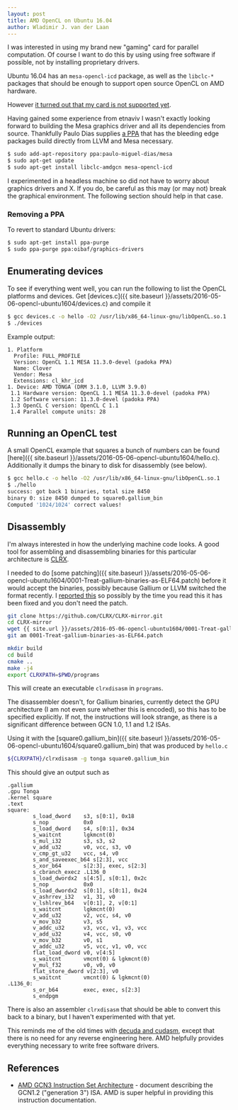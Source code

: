 ```yaml
---
layout: post
title: AMD OpenCL on Ubuntu 16.04
author: Wladimir J. van der Laan
---
```


I was interested in using my brand new "gaming" card for parallel computation.
Of course I want to do this by using using free software if possible, not
by installing proprietary drivers.

Ubuntu 16.04 has an `mesa-opencl-icd`
package, as well as the `libclc-*` packages that should be enough to support
open source OpenCL on AMD hardware.

However [it turned out that my card is not supported
yet](https://bugs.launchpad.net/ubuntu/+source/libclc/+bug/1577835).

Having gained some experience from etnaviv I wasn't exactly looking forward to
building the Mesa graphics driver and all its dependencies from source.
Thankfully Paulo Dias supplies
[a PPA](https://launchpad.net/~paulo-miguel-dias/+archive/ubuntu/mesa) that has
the bleeding edge packages build directly from LLVM and Mesa necessary.

```bash
$ sudo add-apt-repository ppa:paulo-miguel-dias/mesa 
$ sudo apt-get update
$ sudo apt-get install libclc-amdgcn mesa-opencl-icd
```

I experimented in a headless machine so did not have to worry about graphics
drivers and X. If you do, be careful as this may (or may not) break the
graphical environment. The following section should help in that case.

### Removing a PPA

To revert to standard Ubuntu drivers:

```bash
$ sudo apt-get install ppa-purge
$ sudo ppa-purge ppa:oibaf/graphics-drivers
```

Enumerating devices
--------------------

To see if everything went well, you can run the following to list the OpenCL
platforms and devices. Get [devices.c]({{ site.baseurl }}/assets/2016-05-06-opencl-ubuntu1604/devices.c) and compile it

```bash
$ gcc devices.c -o hello -O2 /usr/lib/x86_64-linux-gnu/libOpenCL.so.1 
$ ./devices
```
Example output:

```
1. Platform
  Profile: FULL_PROFILE
  Version: OpenCL 1.1 MESA 11.3.0-devel (padoka PPA)
  Name: Clover
  Vendor: Mesa
  Extensions: cl_khr_icd
1. Device: AMD TONGA (DRM 3.1.0, LLVM 3.9.0)
 1.1 Hardware version: OpenCL 1.1 MESA 11.3.0-devel (padoka PPA)
 1.2 Software version: 11.3.0-devel (padoka PPA)
 1.3 OpenCL C version: OpenCL C 1.1 
 1.4 Parallel compute units: 28
```

Running an OpenCL test
-----------------------

A small OpenCL example that squares a bunch of numbers can be found
[here]({{ site.baseurl }}/assets/2016-05-06-opencl-ubuntu1604/hello.c). Additionally it dumps the binary to disk for
disassembly (see below).

```bash
$ gcc hello.c -o hello -O2 /usr/lib/x86_64-linux-gnu/libOpenCL.so.1
$ ./hello 
success: got back 1 binaries, total size 8450
binary 0: size 8450 dumped to square0.gallium_bin
Computed '1024/1024' correct values!
```

Disassembly
------------

I'm always interested in how the underlying machine code looks.
A good tool for assembling and disassembling binaries for this particular architecture
is [CLRX](http://clrx.nativeboinc.org/).

I needed to do [some patching]({{ site.baseurl }}/assets/2016-05-06-opencl-ubuntu1604/0001-Treat-gallium-binaries-as-ELF64.patch)
before it would accept the binaries, possibly because Gallium or LLVM switched
the format recently. I [reported this](https://github.com/CLRX/CLRX-mirror/issues/3) so possibly by the time you read
this it has been fixed and you don't need the patch.

```bash
git clone https://github.com/CLRX/CLRX-mirror.git
cd CLRX-mirror
wget {{ site.url }}/assets/2016-05-06-opencl-ubuntu1604/0001-Treat-gallium-binaries-as-ELF64.patch
git am 0001-Treat-gallium-binaries-as-ELF64.patch
```

```bash
mkdir build
cd build
cmake ..
make -j4
export CLRXPATH=$PWD/programs
```

This will create an executable `clrxdisasm` in `programs`.

The disassembler doesn't, for Gallium binaries, currently detect the GPU architecture
(I am not even sure whether this is encoded), so this has to be specified
explicitly. If not, the instructions will look strange, as there is a
significant difference between GCN 1.0, 1.1 and 1.2 ISAs.

Using it with the [square0.gallium_bin]({{ site.baseurl }}/assets/2016-05-06-opencl-ubuntu1604/square0.gallium_bin) that
was produced by `hello.c`

```bash
${CLRXPATH}/clrxdisasm -g tonga square0.gallium_bin
```

This should give an output such as

```
.gallium
.gpu Tonga
.kernel square
.text
square:
        s_load_dword    s3, s[0:1], 0x18
        s_nop           0x0
        s_load_dword    s4, s[0:1], 0x34
        s_waitcnt       lgkmcnt(0)
        s_mul_i32       s3, s3, s2
        v_add_u32       v0, vcc, s3, v0
        v_cmp_gt_u32    vcc, s4, v0
        s_and_saveexec_b64 s[2:3], vcc
        s_xor_b64       s[2:3], exec, s[2:3]
        s_cbranch_execz .L136_0
        s_load_dwordx2  s[4:5], s[0:1], 0x2c
        s_nop           0x0
        s_load_dwordx2  s[0:1], s[0:1], 0x24
        v_ashrrev_i32   v1, 31, v0
        v_lshlrev_b64   v[0:1], 2, v[0:1]
        s_waitcnt       lgkmcnt(0)
        v_add_u32       v2, vcc, s4, v0
        v_mov_b32       v3, s5
        v_addc_u32      v3, vcc, v1, v3, vcc
        v_add_u32       v4, vcc, s0, v0
        v_mov_b32       v0, s1
        v_addc_u32      v5, vcc, v1, v0, vcc
        flat_load_dword v0, v[4:5]
        s_waitcnt       vmcnt(0) & lgkmcnt(0)
        v_mul_f32       v0, v0, v0
        flat_store_dword v[2:3], v0
        s_waitcnt       vmcnt(0) & lgkmcnt(0)
.L136_0:
        s_or_b64        exec, exec, s[2:3]
        s_endpgm
```

There is also an assembler `clrxdisasm` that should be able to convert this
back to a binary, but I haven't experimented with that yet.

This reminds me of the old times with [decuda and cudasm](https://github.com/laanwj/decuda), except that there is no need for any
reverse engineering here. AMD helpfully provides everything necessary to write
free software drivers.

References
-----------

* [AMD GCN3 Instruction Set Architecture](http://amd-dev.wpengine.netdna-cdn.com/wordpress/media/2013/07/AMD_GCN3_Instruction_Set_Architecture.pdf) -
  document describing the GCN1.2 ("generation 3") ISA. AMD is super helpful in providing this instruction documentation.
